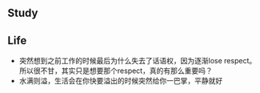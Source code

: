 ## Study

## Life
- 突然想到之前工作的时候最后为什么失去了话语权，因为逐渐lose respect。所以很不甘，其实只是想要那个respect，真的有那么重要吗？
- 水满则溢，生活会在你快要溢出的时候突然给你一巴掌，平静就好
